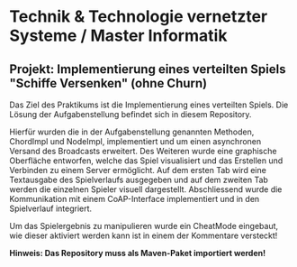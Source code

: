 # Technik & Technologie vernetzter Systeme / Master Informatik
## Projekt: Implementierung eines verteilten Spiels "Schiffe Versenken" (ohne Churn)

Das Ziel des Praktikums ist die Implementierung eines verteilten Spiels. Die Lösung der Aufgabenstellung befindet sich in diesem Repository.

Hierfür wurden die in der Aufgabenstellung genannten Methoden, ChordImpl und NodeImpl, implementiert und um einen asynchronen Versand des Broadcasts erweitert.
Des Weiteren wurde eine graphische Oberfläche entworfen, welche das Spiel visualisiert und das Erstellen und Verbinden zu einem Server ermöglicht. Auf dem ersten Tab wird eine Textausgabe des Spielverlaufs ausgegeben und auf dem zweiten Tab werden die einzelnen Spieler visuell dargestellt.
Abschliessend wurde die Kommunikation mit einem CoAP-Interface implementiert und in den Spielverlauf integriert.

Um das Spielergebnis zu manipulieren wurde ein CheatMode eingebaut, wie dieser aktiviert werden kann ist in einem der Kommentare versteckt! 

<b>Hinweis: Das Repository muss als Maven-Paket importiert werden!</b>
